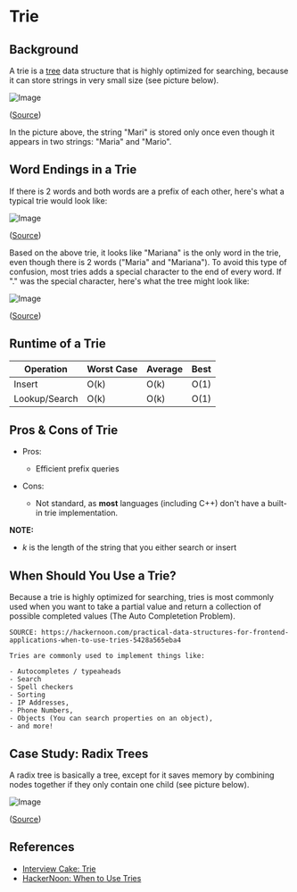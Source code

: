 # Trie

## Background

A trie is a [tree](../tree/README.md) data structure that is highly optimized for searching, because it can store strings in very small size (see picture below).

![Image](https://www.interviewcake.com/images/svgs/trie_with_three_strings.svg?bust=206)

([Source](https://www.interviewcake.com/concept/cpp/trie))

In the picture above, the string "Mari" is stored only once even though it appears in two strings: "Maria" and "Mario".

## Word Endings in a Trie

If there is 2 words and both words are a prefix of each other, here's what a typical trie would look like:

<image-viewport>

![Image](https://www.interviewcake.com/images/svgs/trie_with_two_strings.svg?bust=206)

([Source](https://www.interviewcake.com/concept/cpp/trie))

</image-viewport>

Based on the above trie, it looks like "Mariana" is the only word in the trie, even though there is 2 words ("Maria" and "Mariana"). To avoid this type of confusion, most tries adds a special character to the end of every word. If "." was the special character, here's what the tree might look like:

<image-viewport>

![Image](https://www.interviewcake.com/images/svgs/trie_with_markers.svg?bust=206)

([Source](https://www.interviewcake.com/concept/cpp/trie))

</image-viewport>

## Runtime of a Trie

| Operation     | Worst Case | Average | Best |
| ------------- | ---------- | ------- | ---- |
| Insert        | O(k)       | O(k)    | O(1) |
| Lookup/Search | O(k)       | O(k)    | O(1) |

## Pros & Cons of Trie

- Pros:

  - Efficient prefix queries

- Cons:

  - Not standard, as **most** languages (including C++) don't have a built-in trie implementation.

**NOTE:**

- _k_ is the length of the string that you either search or insert

## When Should You Use a Trie?

Because a trie is highly optimized for searching, tries is most commonly used when you want to take a partial value and return a collection of possible completed values (The Auto Completetion Problem).

```
SOURCE: https://hackernoon.com/practical-data-structures-for-frontend-applications-when-to-use-tries-5428a565eba4

Tries are commonly used to implement things like:

- Autocompletes / typeaheads
- Search
- Spell checkers
- Sorting
- IP Addresses,
- Phone Numbers,
- Objects (You can search properties on an object),
- and more!
```

## Case Study: Radix Trees

A radix tree is basically a tree, except for it saves memory by combining nodes together if they only contain one child (see picture below).

![Image](https://www.interviewcake.com/images/svgs/radix_tree_with_three_strings.svg?bust=206)

([Source](https://www.interviewcake.com/concept/cpp/trie))

## References

- [Interview Cake: Trie](https://www.interviewcake.com/concept/cpp/trie)
- [HackerNoon: When to Use Tries](https://hackernoon.com/practical-data-structures-for-frontend-applications-when-to-use-tries-5428a565eba4)
